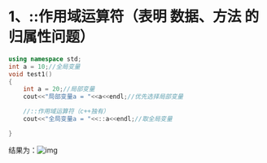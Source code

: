 # 1、::作用域运算符（表明 数据、方法 的归属性问题）

```cpp
using namespace std;
int a = 10;//全局变量
void test1()
{
    int a = 20;//局部变量
    cout<<"局部变量a = "<<a<<endl;//优先选择局部变量

    //::作用域运算符（c++独有）
    cout<<"全局变量a = "<<::a<<endl;//取全局变量

}
```

结果为：![img](https://img-blog.csdnimg.cn/a3f3cd2f107d483eabebb56147e2d871.png)

